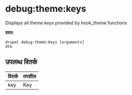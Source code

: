 # debug:theme:keys
Displays all theme keys provided by hook_theme functions

**वापर:**
```
drupal debug:theme:keys [arguments]
dtk
```

## उपलब्ध वितर्क
वितर्क | तपशील
---------|-------------
key | Key
